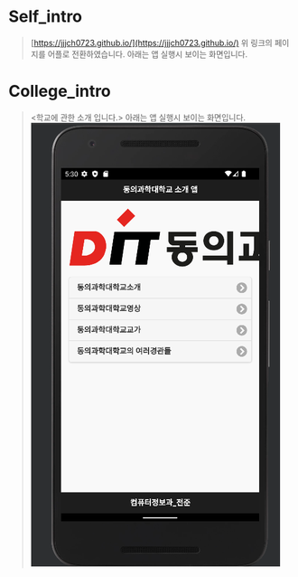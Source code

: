 # Self_intro
>  [https://jjjch0723.github.io/](https://jjjch0723.github.io/)
>  위 링크의 페이지를 어플로 전환하였습니다. 아래는 앱 실행시 보이는 화면입니다.
# College_intro
>  <학교에 관한 소개 입니다.>
>  아래는 앱 실행시 보이는 화면입니다.
![학교소개](학교소개.png)


